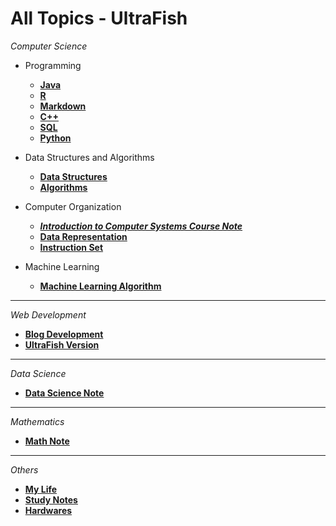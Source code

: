 # All Topics - UltraFish  

*Computer Science*

- Programming  
  - [**Java**](/java.md)
  - [**R**](/r.md)
  - [**Markdown**](/markdown.md)
  - [**C++**](/cpp.md)
  - [**SQL**](/sql.md)
  - [**Python**](/python.md)


- Data Structures and Algorithms  
  - [**Data Structures**](/data-structures.md)  
  - [**Algorithms**](/algorithms.md)  

- Computer Organization
  - [***Introduction to Computer Systems Course Note***](https://ultrafish.cn/2022/04/30/introduction-to-computer-systems-course-note/)  
  - [**Data Representation**](/data-representation.md)  
  - [**Instruction Set**](/instruction-set.md)  


- Machine Learning
    - [**Machine Learning Algorithm**](/ml-algo.md)

---

*Web Development*
 
- [**Blog Development**](/blog-dev.md)
- [**UltraFish Version**](/ultrafish-ver.md)

---

*Data Science*
- [**Data Science Note**](/ds-note.md)

---

*Mathematics*

- [**Math Note**](/math-note.md)

---

*Others*
- [**My Life**](/life.md)
- [**Study Notes**](/study-note.md)
- [**Hardwares**](/hardware.md)